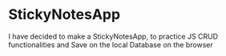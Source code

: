 # StickyNotesApp
I have decided to make a StickyNotesApp, to practice JS CRUD functionalities and Save on the local Database on the browser
